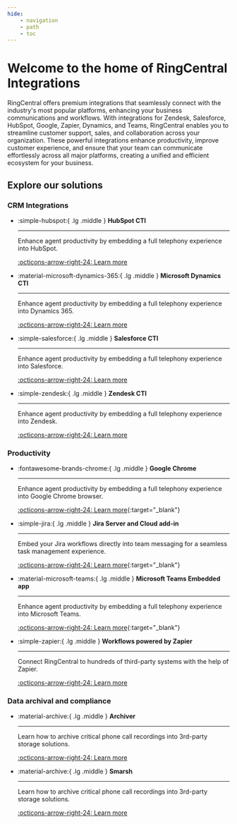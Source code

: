 ```yaml
---
hide:
    - navigation
    - path
    - toc
---
```


# Welcome to the home of RingCentral Integrations

RingCentral offers premium integrations that seamlessly connect with the industry's most popular platforms, enhancing your business communications and workflows. With integrations for Zendesk, Salesforce, HubSpot, Google, Zapier, Dynamics, and Teams, RingCentral enables you to streamline customer support, sales, and collaboration across your organization. These powerful integrations enhance productivity, improve customer experience, and ensure that your team can communicate effortlessly across all major platforms, creating a unified and efficient ecosystem for your business.

## Explore our solutions

### CRM Integrations

<div class="grid cards" markdown>

-   :simple-hubspot:{ .lg .middle } **HubSpot CTI**

    ***

    Enhance agent productivity by embedding a full telephony experience into HubSpot.

    [:octicons-arrow-right-24: Learn more](hubspot/index.md)

-   :material-microsoft-dynamics-365:{ .lg .middle } **Microsoft Dynamics CTI**

    ***

    Enhance agent productivity by embedding a full telephony experience into Dynamics 365.

    [:octicons-arrow-right-24: Learn more](msteams/index.md)

-   :simple-salesforce:{ .lg .middle } **Salesforce CTI**

    ***

    Enhance agent productivity by embedding a full telephony experience into Salesforce.

    [:octicons-arrow-right-24: Learn more](salesforce/index.md)

-   :simple-zendesk:{ .lg .middle } **Zendesk CTI**

    ***

    Enhance agent productivity by embedding a full telephony experience into Zendesk.

    [:octicons-arrow-right-24: Learn more](zendesk/index.md)

</div>

### Productivity

<div class="grid cards" markdown>

-   :fontawesome-brands-chrome:{ .lg .middle } **Google Chrome**

    ***

    Enhance agent productivity by embedding a full telephony experience into Google Chrome browser.

    [:octicons-arrow-right-24: Learn more](https://www.ringcentral.com/apps/google-chrome){:target="\_blank"}

-   :simple-jira:{ .lg .middle } **Jira Server and Cloud add-in**

    ***

    Embed your Jira workflows directly into team messaging for a seamless task management experience.

    [:octicons-arrow-right-24: Learn more](https://www.ringcentral.com/apps/jira-cloud){:target="\_blank"}

-   :material-microsoft-teams:{ .lg .middle } **Microsoft Teams Embedded app**

    ***

    Enhance agent productivity by embedding a full telephony experience into Microsoft Teams.

    [:octicons-arrow-right-24: Learn more](https://www.ringcentral.com/apps/microsoft-teams-dialer){:target="\_blank"}

-   :simple-zapier:{ .lg .middle } **Workflows powered by Zapier**

    ***

    Connect RingCentral to hundreds of third-party systems with the help of Zapier.

    [:octicons-arrow-right-24: Learn more](zapier/index.md)

</div>

### Data archival and compliance

<div class="grid cards" markdown>

-   :material-archive:{ .lg .middle } **Archiver**

    ***

    Learn how to archive critical phone call recordings into 3rd-party storage solutions.

    [:octicons-arrow-right-24: Learn more](archiver/index.md)

-   :material-archive:{ .lg .middle } **Smarsh**

    ***

    Learn how to archive critical phone call recordings into 3rd-party storage solutions.

    [:octicons-arrow-right-24: Learn more](archiver/connect-smarsh.md)

</div>
